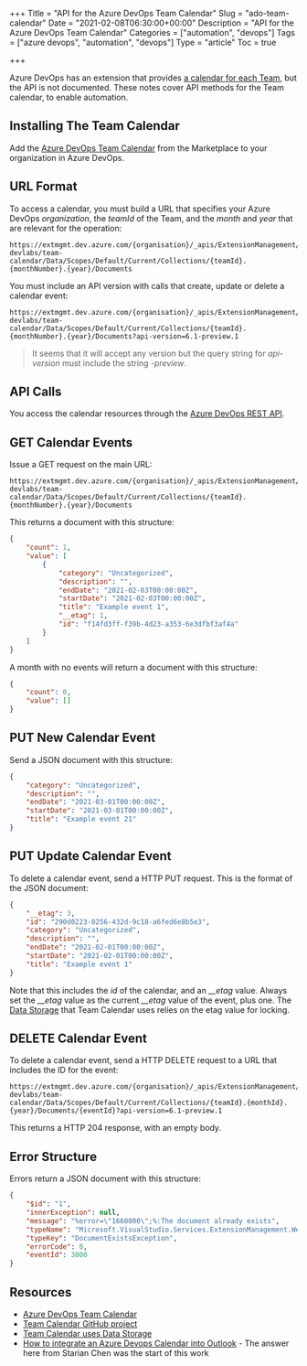 +++
Title = "API for the Azure DevOps Team Calendar"
Slug = "ado-team-calendar"
Date = "2021-02-08T06:30:00+00:00"
Description = "API for the Azure DevOps Team Calendar"
Categories = ["automation", "devops"]
Tags = ["azure devops", "automation", "devops"]
Type = "article"
Toc = true

+++

Azure DevOps has an extension that provides [a calendar for each Team](https://marketplace.visualstudio.com/items?itemName=ms-devlabs.team-calendar&targetId=b2bf9ecf-25cc-486f-82cb-6111d79e2adc&utm_source=vstsproduct&utm_medium=ExtHubManageList), but the API is not documented. These notes cover API methods for the Team calendar, to enable automation.

<!--more-->

## Installing The Team Calendar

Add the [Azure DevOps Team Calendar](https://marketplace.visualstudio.com/items?itemName=ms-devlabs.team-calendar&targetId=b2bf9ecf-25cc-486f-82cb-6111d79e2adc&utm_source=vstsproduct&utm_medium=ExtHubManageList) from the Marketplace to your organization in Azure DevOps.

## URL Format

To access a calendar, you must build a URL that specifies your Azure DevOps *organization*, the *teamId* of the Team, and the *month* and *year* that are relevant for the operation:

    https://extmgmt.dev.azure.com/{organisation}/_apis/ExtensionManagement/InstalledExtensions/ms-devlabs/team-calendar/Data/Scopes/Default/Current/Collections/{teamId}.{monthNumber}.{year}/Documents

You must include an API version with calls that create, update or delete a calendar event:

    https://extmgmt.dev.azure.com/{organisation}/_apis/ExtensionManagement/InstalledExtensions/ms-devlabs/team-calendar/Data/Scopes/Default/Current/Collections/{teamId}.{monthNumber}.{year}/Documents?api-version=6.1-preview.1

> It seems that it will accept any version but the query string for *api-version* must include the string *-preview*.

## API Calls

You access the calendar resources through the [Azure DevOps REST API](https://docs.microsoft.com/en-us/rest/api/azure/devops).

## GET Calendar Events

Issue a GET request on the main URL:

    https://extmgmt.dev.azure.com/{organisation}/_apis/ExtensionManagement/InstalledExtensions/ms-devlabs/team-calendar/Data/Scopes/Default/Current/Collections/{teamId}.{monthNumber}.{year}/Documents

This returns a document with this structure:

```json
{
    "count": 1,
    "value": [
        {
            "category": "Uncategorized",
            "description": "",
            "endDate": "2021-02-03T00:00:00Z",
            "startDate": "2021-02-03T00:00:00Z",
            "title": "Example event 1",
            "__etag": 1,
            "id": "f14fd3ff-f39b-4d23-a353-6e3dfbf3af4a"
        }
    ]
}
```

A month with no events will return a document with this structure:

```json
{
    "count": 0,
    "value": []
}
```

## PUT New Calendar Event

Send a JSON document with this structure:

```json
{
    "category": "Uncategorized",
    "description": "",
    "endDate": "2021-03-01T00:00:00Z",
    "startDate": "2021-03-01T00:00:00Z",
    "title": "Example event 21"
}
```

## PUT Update Calendar Event

To delete a calendar event, send a HTTP PUT request. This is the format of the JSON document:

```json
{
    "__etag": 3,
    "id": "290d0223-0256-432d-9c18-a6fed6e8b5e3",
    "category": "Uncategorized",
    "description": "",
    "endDate": "2021-02-01T00:00:00Z",
    "startDate": "2021-02-01T00:00:00Z",
    "title": "Example event 1"
}
```

Note that this includes the *id* of the calendar, and an *\__etag* value. Always set the *\__etag* value as the current *\__etag* value of the event, plus one. The [Data Storage](https://docs.microsoft.com/en-us/azure/devops/extend/develop/data-storage?view=azure-devops) that Team Calendar uses relies on the etag value for locking.

## DELETE Calendar Event

To delete a calendar event, send a HTTP DELETE request to a URL that includes the ID for the event:

    https://extmgmt.dev.azure.com/{organisation}/_apis/ExtensionManagement/InstalledExtensions/ms-devlabs/team-calendar/Data/Scopes/Default/Current/Collections/{teamId}.{monthId}.{year}/Documents/{eventId}?api-version=6.1-preview.1

This returns a HTTP 204 response, with an empty body.

## Error Structure

Errors return a JSON document with this structure:

```json
{
    "$id": "1",
    "innerException": null,
    "message": "%error=\"1660000\";%:The document already exists",
    "typeName": "Microsoft.VisualStudio.Services.ExtensionManagement.WebApi.DocumentExistsException, Microsoft.VisualStudio.Services.ExtensionManagement.WebApi",
    "typeKey": "DocumentExistsException",
    "errorCode": 0,
    "eventId": 3000
}
```

## Resources

- [Azure DevOps Team Calendar](https://marketplace.visualstudio.com/items?itemName=ms-devlabs.team-calendar&targetId=b2bf9ecf-25cc-486f-82cb-6111d79e2adc&utm_source=vstsproduct&utm_medium=ExtHubManageList)
- [Team Calendar GitHub project](https://github.com/microsoft/vsts-team-calendar)
- [Team Calendar uses Data Storage](https://docs.microsoft.com/en-us/azure/devops/extend/develop/data-storage?view=azure-devops)
- [How to integrate an Azure Devops Calendar into Outlook](https://stackoverflow.com/questions/60988989/how-to-integrate-an-azure-devops-calendar-into-outlook/61222307) - The answer here from Starian Chen was the start of this work
